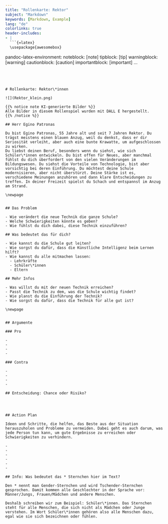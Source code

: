 ```yaml
---
title: "Rollenkarte: Rektor"
subject: "Markdown"
keywords: [Markdown, Example]
lang: "de"
colorlinks: true
header-includes:
- |
  ```{=latex}
  \usepackage{awesomebox}
  ```
pandoc-latex-environment:
  noteblock: [note]
  tipblock: [tip]
  warningblock: [warning]
  cautionblock: [caution]
  importantblock: [important]
...
```




# Rollenkarte: Rektor\*innen

![](Rektor_klein.png)

{{% notice note KI-generierte Bilder %}} 
Alle Bilder in diesem Rollenspiel wurden mit DALL E hergestellt. 
{{% /notice %}}

## Herr Egino Patronas

Du bist Egino Patronas, 55 Jahre alt und seit 7 Jahren Rektor. Du trägst meistens einen blauen Anzug, weil du denkst, dass er dir Seriosität verleiht, aber auch eine bunte Krawatte, um aufgeschlossen zu wirken. 
Du liebst deinen Beruf, besonders wenn du siehst, wie sich Schüler\*innen entwickeln. Du bist offen für Neues, aber manchmal fühlst du dich überfordert von den vielen Veränderungen im Bildungswesen. Du siehst die Vorteile von Technologie, bist aber vorsichtig bei deren Einführung. Du möchtest deine Schule modernisieren, aber nicht überstürzt. Deine Stärke ist es, verschiedene Meinungen anzuhören und dann klare Entscheidungen zu treffen. In deiner Freizeit spielst du Schach und entspannst im Anzug am Strand.

\newpage


## Das Problem

- Wie verändert die neue Technik die ganze Schule?
- Welche Schwierigkeiten könnte es geben?
- Wie fühlst du dich dabei, diese Technik einzuführen?

## Was bedeutet das für dich?

- Wie kannst du die Schule gut leiten?
- Wie sorgst du dafür, dass die Künstliche Intelligenz beim Lernen hilft?
- Wie kannst du alle mitmachen lassen:
  - Lehrkräfte
  - Schüler\*innen
  - Eltern

## Mehr Infos

- Was willst du mit der neuen Technik erreichen?
- Passt die Technik zu dem, was die Schule wichtig findet?
- Wie planst du die Einführung der Technik?
- Wie sorgst du dafür, dass die Technik für alle gut ist?

\newpage


## Argumente

### Pro

-
-
-
-

### Contra

-
-
-
-

## Entscheidung: Chance oder Risiko?




## Action Plan

Ideen und Schritte, die helfen, das Beste aus der Situation herauszuholen und Probleme zu vermeiden. Dabei geht es auch darum, was jede Person tun kann, um gute Ergebnisse zu erreichen oder Schwierigkeiten zu verhindern.

-
-
-
-
-
-

## Info: Was bedeutet das * Sternchen hier im Text?

Den * nennt man Gender-Sternchen und wird Tschender-Sternchen gesprochen. Damit kommen alle Geschlechter in der Sprache vor: Männer/Jungs, Frauen/Mädchen und andere Menschen.

Deshalb schreiben wir zum Beispiel: Schüler\*innen. Das Sternchen steht für alle Menschen, die sich nicht als Mädchen oder Junge verstehen. Im Wort Schüler\*innen gehören also alle Menschen dazu, egal wie sie sich bezeichnen oder fühlen.
